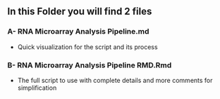 ## In this Folder you will find 2 files 
### A- RNA Microarray Analysis Pipeline.md 
   - Quick visualization for the script and its process
### B- RNA Microarray Analysis Pipeline RMD.Rmd
   - The full script to use with complete details and more comments for simplification
